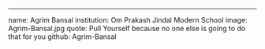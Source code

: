 ---
name: Agrim Bansal
institution: Om Prakash Jindal Modern School 
image: Agrim-Bansal.jpg
quote: Pull Yourself because no one else is going to do that for you
github: Agrim-Bansal